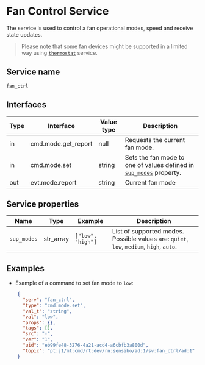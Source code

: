 # Fan Control Service

The service is used to control a fan operational modes, speed and receive state updates.

> Please note that some fan devices might be supported in a limited way using [`thermostat`](/services/generic/thermostat.md) service.

## Service name

`fan_ctrl`

## Interfaces

| Type | Interface           | Value type | Description                                                                                |
|------|---------------------|------------|--------------------------------------------------------------------------------------------|
| in   | cmd.mode.get_report | null       | Requests the current fan mode.                                                             |
| in   | cmd.mode.set        | string     | Sets the fan mode to one of values defined in [`sup_modes`](#service-properties) property. |
| out  | evt.mode.report     | string     | Current fan mode                                                                           |

## Service properties

| Name         | Type      | Example           | Description                                                                             |
|--------------|-----------|-------------------|-----------------------------------------------------------------------------------------|
| `sup_modes`  | str_array | `["low", "high"]` | List of supported modes. Possible values are: `quiet`, `low`, `medium`, `high`, `auto`. |

## Examples

* Example of a command to set fan mode to `low`:

```json
    {
      "serv": "fan_ctrl",
      "type": "cmd.mode.set",
      "val_t": "string",
      "val": "low",
      "props": {},
      "tags": [],
      "src": "-",
      "ver": "1",
      "uid": "eb99fe48-3276-4a21-acd4-a6cbfb3a800d",
      "topic": "pt:j1/mt:cmd/rt:dev/rn:sensibo/ad:1/sv:fan_ctrl/ad:1"
    }
```